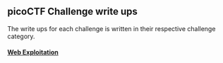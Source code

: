 ## picoCTF Challenge write ups
The write ups for each challenge is written in their respective challenge category.
#### [Web Exploitation](https://github.com/Senthil-Lakshmikanth/picoCTF-Tryout/tree/main/Web%20Exploitation)
